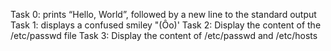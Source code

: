 Task 0: prints “Hello, World”, followed by a new line to the standard output
Task 1: displays a confused smiley "(Ôo)'
Task 2: Display the content of the /etc/passwd file
Task 3: Display the content of /etc/passwd and /etc/hosts
